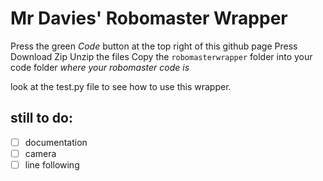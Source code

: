 # Mr Davies' Robomaster Wrapper

Press the green _Code_ button at the top right of this github page
Press Download Zip
Unzip the files
Copy the `robomasterwrapper` folder into your code folder _where your robomaster code is_

look at the test.py file to see how to use this wrapper.

## still to do:
- [ ] documentation
- [ ] camera
- [ ] line following

